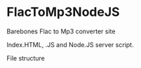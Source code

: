 # FlacToMp3NodeJS

Barebones Flac to Mp3 converter site

Index.HTML, .JS and Node.JS server script.

File structure
